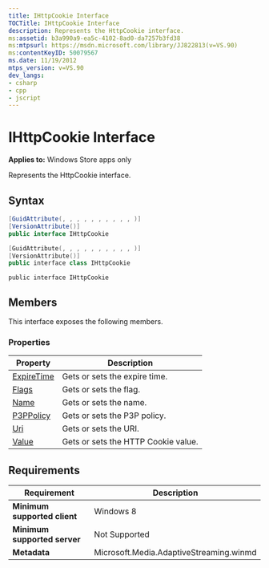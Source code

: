 ```yaml
---
title: IHttpCookie Interface
TOCTitle: IHttpCookie Interface
description: Represents the HttpCookie interface.
ms:assetid: b3a990a9-ea5c-4102-8ad0-da7257b3fd38
ms:mtpsurl: https://msdn.microsoft.com/library/JJ822813(v=VS.90)
ms:contentKeyID: 50079567
ms.date: 11/19/2012
mtps_version: v=VS.90
dev_langs:
- csharp
- cpp
- jscript
---
```


# IHttpCookie Interface

**Applies to:** Windows Store apps only

Represents the HttpCookie interface.

## Syntax

```csharp
[GuidAttribute(, , , , , , , , , , )]
[VersionAttribute()]
public interface IHttpCookie
```

```cpp
[GuidAttribute(, , , , , , , , , , )]
[VersionAttribute()]
public interface class IHttpCookie
```

```jscript
public interface IHttpCookie
```

## Members

This interface exposes the following members.

### Properties

|Property|Description|
|--- |--- |
|[ExpireTime](ihttpcookie-expiretime-property.md)|Gets or sets the expire time.|
|[Flags](ihttpcookie-flags-property.md)|Gets or sets the flag.|
|[Name](ihttpcookie-name-property.md)|Gets or sets the name.|
|[P3PPolicy](ihttpcookie-p3ppolicy-property.md)|Gets or sets the P3P policy.|
|[Uri](ihttpcookie-uri-property.md)|Gets or sets the URI.|
|[Value](ihttpcookie-value-property.md)|Gets or sets the HTTP Cookie value.|

## Requirements

|Requirement|Description|
|--- |--- |
|**Minimum supported client**|Windows 8|
|**Minimum supported server**|Not Supported|
|**Metadata**|Microsoft.Media.AdaptiveStreaming.winmd|
